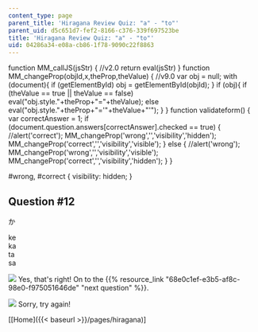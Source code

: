 ```yaml
---
content_type: page
parent_title: 'Hiragana Review Quiz: "a" - "to"'
parent_uid: d5c651d7-fef2-8166-c376-339f697523be
title: 'Hiragana Review Quiz: "a" - "to"'
uid: 04286a34-e08a-cb86-1f78-9090c22f8863
---
```


function MM\_callJS(jsStr) { //v2.0 return eval(jsStr) } function MM\_changeProp(objId,x,theProp,theValue) { //v9.0 var obj = null; with (document){ if (getElementById) obj = getElementById(objId); } if (obj){ if (theValue == true || theValue == false) eval("obj.style."+theProp+"="+theValue); else eval("obj.style."+theProp+"='"+theValue+"'"); } } function validateform() { var correctAnswer = 1; if (document.question.answers\[correctAnswer\].checked == true) { //alert('correct'); MM\_changeProp('wrong','','visibility','hidden'); MM\_changeProp('correct','','visibility','visible'); } else { //alert('wrong'); MM\_changeProp('wrong','','visibility','visible'); MM\_changeProp('correct','','visibility','hidden'); } }

#wrong, #correct { visibility: hidden; }

Question #12
------------

か

 ke  
 ka  
 ta  
 sa

![](/resources/res-21g-01-kana-spring-2010/hiragana/hiragana-review-quiz-a-n/yokudeki.gif) Yes, that's right! On to the {{% resource_link "68e0c1ef-e3b5-af8c-98e0-f975051646de" "next question" %}}.

![](/resources/res-21g-01-kana-spring-2010/hiragana/hiragana-review-quiz-a-n/chigau.gif) Sorry, try again!

  
\[[Home]({{< baseurl >}}/pages/hiragana)\]